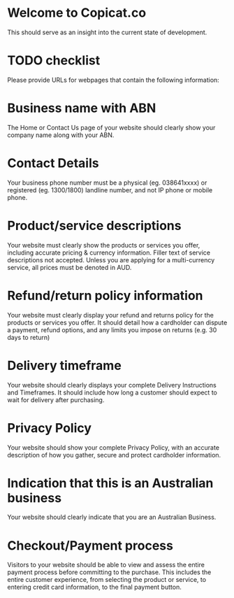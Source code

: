 # Welcome to Copicat.co
This should serve as an insight into the current state of development.

# TODO checklist

Please provide URLs for webpages that contain the following information:

# Business name with ABN
The Home or Contact Us page of your website should clearly show your company name along with your ABN.

# Contact Details
Your business phone number must be a physical (eg. 038641xxxx) or registered (eg. 1300/1800) landline number, and not IP phone or mobile phone.

# Product/service descriptions
Your website must clearly show the products or services you offer, including accurate pricing & currency information. Filler text of service descriptions not accepted. Unless you are applying for a multi-currency service, all prices must be denoted in AUD.

# Refund/return policy information
Your website must clearly display your refund and returns policy for the products or services you offer. It should detail how a cardholder can dispute a payment, refund options, and any limits you impose on returns (e.g. 30 days to return)

# Delivery timeframe
Your website should clearly displays your complete Delivery Instructions and Timeframes. It should include how long a customer should expect to wait for delivery after purchasing.

# Privacy Policy
Your website should show your complete Privacy Policy, with an accurate description of how you gather, secure and protect cardholder information.

# Indication that this is an Australian business
Your website should clearly indicate that you are an Australian Business.

# Checkout/Payment process
Visitors to your website should be able to view and assess the entire payment process before committing to the purchase. This includes the entire customer experience, from selecting the product or service, to entering credit card information, to the final payment button.
